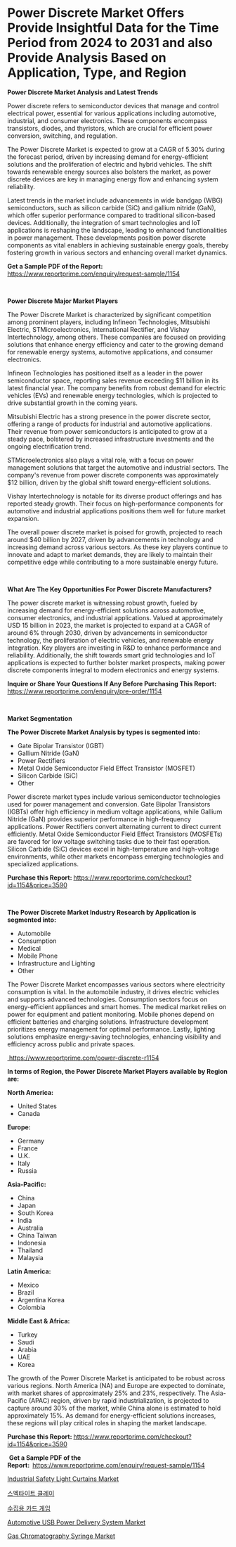 <p><h1>Power Discrete Market Offers Provide Insightful Data for the Time Period from 2024 to 2031 and also Provide Analysis Based on Application, Type, and Region</h1></p><p><strong>Power Discrete Market Analysis and Latest Trends</strong></p>
<p><p>Power discrete refers to semiconductor devices that manage and control electrical power, essential for various applications including automotive, industrial, and consumer electronics. These components encompass transistors, diodes, and thyristors, which are crucial for efficient power conversion, switching, and regulation.</p><p>The Power Discrete Market is expected to grow at a CAGR of 5.30% during the forecast period, driven by increasing demand for energy-efficient solutions and the proliferation of electric and hybrid vehicles. The shift towards renewable energy sources also bolsters the market, as power discrete devices are key in managing energy flow and enhancing system reliability.</p><p>Latest trends in the market include advancements in wide bandgap (WBG) semiconductors, such as silicon carbide (SiC) and gallium nitride (GaN), which offer superior performance compared to traditional silicon-based devices. Additionally, the integration of smart technologies and IoT applications is reshaping the landscape, leading to enhanced functionalities in power management. These developments position power discrete components as vital enablers in achieving sustainable energy goals, thereby fostering growth in various sectors and enhancing overall market dynamics.</p></p>
<p><strong>Get a Sample PDF of the Report:&nbsp;</strong> <a href="https://www.reportprime.com/enquiry/request-sample/1154">https://www.reportprime.com/enquiry/request-sample/1154</a></p>
<p>&nbsp;</p>
<p><strong>Power Discrete Major Market Players</strong></p>
<p><p>The Power Discrete Market is characterized by significant competition among prominent players, including Infineon Technologies, Mitsubishi Electric, STMicroelectronics, International Rectifier, and Vishay Intertechnology, among others. These companies are focused on providing solutions that enhance energy efficiency and cater to the growing demand for renewable energy systems, automotive applications, and consumer electronics.</p><p>Infineon Technologies has positioned itself as a leader in the power semiconductor space, reporting sales revenue exceeding $11 billion in its latest financial year. The company benefits from robust demand for electric vehicles (EVs) and renewable energy technologies, which is projected to drive substantial growth in the coming years.</p><p>Mitsubishi Electric has a strong presence in the power discrete sector, offering a range of products for industrial and automotive applications. Their revenue from power semiconductors is anticipated to grow at a steady pace, bolstered by increased infrastructure investments and the ongoing electrification trend.</p><p>STMicroelectronics also plays a vital role, with a focus on power management solutions that target the automotive and industrial sectors. The company's revenue from power discrete components was approximately $12 billion, driven by the global shift toward energy-efficient solutions.</p><p>Vishay Intertechnology is notable for its diverse product offerings and has reported steady growth. Their focus on high-performance components for automotive and industrial applications positions them well for future market expansion.</p><p>The overall power discrete market is poised for growth, projected to reach around $40 billion by 2027, driven by advancements in technology and increasing demand across various sectors. As these key players continue to innovate and adapt to market demands, they are likely to maintain their competitive edge while contributing to a more sustainable energy future.</p></p>
<p>&nbsp;</p>
<p><strong>What Are The Key Opportunities For Power Discrete Manufacturers?</strong></p>
<p><p>The power discrete market is witnessing robust growth, fueled by increasing demand for energy-efficient solutions across automotive, consumer electronics, and industrial applications. Valued at approximately USD 15 billion in 2023, the market is projected to expand at a CAGR of around 6% through 2030, driven by advancements in semiconductor technology, the proliferation of electric vehicles, and renewable energy integration. Key players are investing in R&D to enhance performance and reliability. Additionally, the shift towards smart grid technologies and IoT applications is expected to further bolster market prospects, making power discrete components integral to modern electronics and energy systems.</p></p>
<p><strong>Inquire or Share Your Questions If Any Before Purchasing This Report:</strong> <a href="https://www.reportprime.com/enquiry/pre-order/1154">https://www.reportprime.com/enquiry/pre-order/1154</a></p>
<p>&nbsp;</p>
<p><strong>Market Segmentation</strong></p>
<p><strong>The Power Discrete Market Analysis by types is segmented into:</strong></p>
<p><ul><li>Gate Bipolar Transistor (IGBT)</li><li>Gallium Nitride (GaN)</li><li>Power Rectifiers</li><li>Metal Oxide Semiconductor Field Effect Transistor (MOSFET)</li><li>Silicon Carbide (SiC)</li><li>Other</li></ul></p>
<p><p>Power discrete market types include various semiconductor technologies used for power management and conversion. Gate Bipolar Transistors (IGBTs) offer high efficiency in medium voltage applications, while Gallium Nitride (GaN) provides superior performance in high-frequency applications. Power Rectifiers convert alternating current to direct current efficiently. Metal Oxide Semiconductor Field Effect Transistors (MOSFETs) are favored for low voltage switching tasks due to their fast operation. Silicon Carbide (SiC) devices excel in high-temperature and high-voltage environments, while other markets encompass emerging technologies and specialized applications.</p></p>
<p><strong>Purchase this Report:&nbsp;</strong><a href="https://www.reportprime.com/checkout?id=1154&price=3590">https://www.reportprime.com/checkout?id=1154&price=3590</a></p>
<p>&nbsp;</p>
<p><strong>The Power Discrete Market Industry Research by Application is segmented into:</strong></p>
<p><ul><li>Automobile</li><li>Consumption</li><li>Medical</li><li>Mobile Phone</li><li>Infrastructure and Lighting</li><li>Other</li></ul></p>
<p><p>The Power Discrete Market encompasses various sectors where electricity consumption is vital. In the automobile industry, it drives electric vehicles and supports advanced technologies. Consumption sectors focus on energy-efficient appliances and smart homes. The medical market relies on power for equipment and patient monitoring. Mobile phones depend on efficient batteries and charging solutions. Infrastructure development prioritizes energy management for optimal performance. Lastly, lighting solutions emphasize energy-saving technologies, enhancing visibility and efficiency across public and private spaces.</p></p>
<p><a href="https://www.reportprime.com/power-discrete-r1154">&nbsp;https://www.reportprime.com/power-discrete-r1154</a></p>
<p><strong>In terms of Region, the Power Discrete Market Players available by Region are:</strong></p>
<p>
    <p> <strong> North America: </strong>
        <ul>
            <li>United States</li>
            <li>Canada</li>
        </ul>
        </p> 
    <p> <strong> Europe: </strong>
        <ul>
            <li>Germany</li>
            <li>France</li>
            <li>U.K.</li>
            <li>Italy</li>
            <li>Russia</li>
        </ul>
        </p> 
    <p> <strong> Asia-Pacific: </strong>
        <ul>
            <li>China</li>
            <li>Japan</li>
            <li>South Korea</li>
            <li>India</li>
            <li>Australia</li>
            <li>China Taiwan</li>
            <li>Indonesia</li>
            <li>Thailand</li>
            <li>Malaysia</li>
        </ul>
        </p> 
    <p> <strong> Latin America: </strong>
        <ul>
            <li>Mexico</li>
            <li>Brazil</li>
            <li>Argentina Korea</li>
            <li>Colombia</li>
        </ul>
        </p> 
    <p> <strong> Middle East & Africa: </strong>
        <ul>
            <li>Turkey</li>
            <li>Saudi</li>
            <li>Arabia</li>
            <li>UAE</li>
            <li>Korea</li>
        </ul>
    </p>
    </p>
<p><p>The growth of the Power Discrete Market is anticipated to be robust across various regions. North America (NA) and Europe are expected to dominate, with market shares of approximately 25% and 23%, respectively. The Asia-Pacific (APAC) region, driven by rapid industrialization, is projected to capture around 30% of the market, while China alone is estimated to hold approximately 15%. As demand for energy-efficient solutions increases, these regions will play critical roles in shaping the market landscape.</p></p>
<p><strong>Purchase this Report: </strong><a href="https://www.reportprime.com/checkout?id=1154&price=3590">https://www.reportprime.com/checkout?id=1154&price=3590</a></p>
<p>&nbsp;<strong>Get a Sample PDF of the Report:&nbsp;&nbsp;</strong><a href="https://www.reportprime.com/enquiry/request-sample/1154">https://www.reportprime.com/enquiry/request-sample/1154</a></p>
<p><strong></strong></p>
<p><p><a href="https://issuu.com/reportprime-2/docs/industrial-safety-light-curtains-ma_1705834d686031">Industrial Safety Light Curtains Market</a></p><p><a href="https://medium.com/@jordymiller25/%EC%A0%84-%EC%84%B8%EA%B3%84-%EC%8A%A4%EB%A9%95%ED%83%80%EC%9D%B4%ED%8A%B8-%EC%A0%90%ED%86%A0-%EC%8B%9C%EC%9E%A5%EC%9D%80-2024%EB%85%84%EB%B6%80%ED%84%B0-2031%EB%85%84%EA%B9%8C%EC%A7%80-13-9-%EC%9D%98-%EC%97%B0%ED%8F%89%EA%B7%A0-%EC%84%B1%EC%9E%A5%EB%A5%A0-cagr-%EB%A1%9C-%EC%84%B1%EC%9E%A5%ED%95%A0-%EA%B2%83%EC%9C%BC%EB%A1%9C-%EC%98%88%EC%83%81%EB%90%A9%EB%8B%88%EB%8B%A4-1b38ab8fa824">스멕타이트 클레이</a></p><p><a href="https://medium.com/@czbtzkwc9/%EC%88%98%EC%A7%91%ED%98%95-%EC%B9%B4%EB%93%9C-%EA%B2%8C%EC%9E%84-%EC%82%B0%EC%97%85-%EC%A0%84%EB%A7%9D-%EC%8B%9C%EC%9E%A5-%EB%B3%80%ED%99%94-%EB%B0%8F-%EC%A0%84%EB%9E%B5%EC%A0%81-%ED%95%84%EC%88%98-%EC%9A%94%EC%86%8C-2024-2031-54821ecee435">수집용 카드 게임</a></p><p><a href="https://github.com/nathandecarvalho/Market-Research-Report-List-5/blob/main/automotive-usb-power-delivery-system-market.md">Automotive USB Power Delivery System Market</a></p><p><a href="https://medium.com/@amyjacobi/global-gas-chromatography-syringe-market-opportunities-and-forecast-for-period-from-2024-to-2031-af9c60fe54e5">Gas Chromatography Syringe Market</a></p></p>